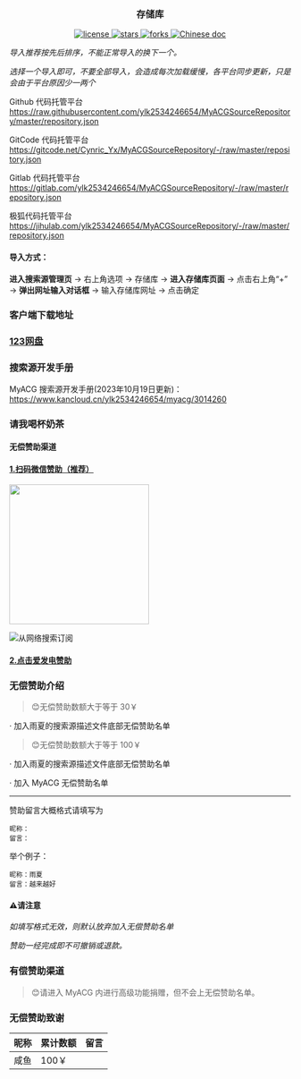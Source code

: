### <div align="center">存储库</div>

<p align="center">
    <a href="https://api.github.com/repos/ylk2534246654/MyACGSourceRepository">
        <img alt="license" src="https://img.shields.io/github/license/ylk2534246654/MyACGSourceRepository" />
    </a>
    <a href="https://api.github.com/repos/ylk2534246654/MyACGSourceRepository">
        <img alt="stars" src="https://img.shields.io/badge/dynamic/json?color=blue&label=stars&query=stargazers_count&url=https://api.github.com/repos/ylk2534246654/MyACGSourceRepository"/>
    </a>
    <a href="https://api.github.com/repos/ylk2534246654/MyACGSourceRepository">
        <img alt="forks" src="https://img.shields.io/badge/dynamic/json?color=blue&label=forks&query=forks_count&url=https://api.github.com/repos/ylk2534246654/MyACGSourceRepository" />
    </a>
    <a href="https://api.github.com/repos/ylk2534246654/MyACGSourceRepository">
        <img alt="Chinese doc" src="https://img.shields.io/badge/文档-简体中文-blue" />
    </a>
</p>

*导入推荐按先后排序，不能正常导入的换下一个。*

*选择一个导入即可，不要全部导入，会造成每次加载缓慢，各平台同步更新，只是会由于平台原因少一两个*

Github 代码托管平台
https://raw.githubusercontent.com/ylk2534246654/MyACGSourceRepository/master/repository.json

GitCode 代码托管平台
https://gitcode.net/Cynric_Yx/MyACGSourceRepository/-/raw/master/repository.json

Gitlab 代码托管平台
https://gitlab.com/ylk2534246654/MyACGSourceRepository/-/raw/master/repository.json

极狐代码托管平台
https://jihulab.com/ylk2534246654/MyACGSourceRepository/-/raw/master/repository.json

#### 导入方式：

**进入搜索源管理页** -> 右上角选项 -> 存储库 -> **进入存储库页面** -> 点击右上角“+” -> **弹出网址输入对话框** -> 输入存储库网址 -> 点击确定

### 客户端下载地址
### [123网盘](https://www.123pan.com/s/NS2UVv-hfC53.html)

### 搜索源开发手册

MyACG 搜索源开发手册(2023年10月19日更新)：
https://www.kancloud.cn/ylk2534246654/myacg/3014260

### 请我喝杯奶茶

#### 无偿赞助渠道

#### [1.扫码微信赞助（推荐）](https://gitcode.net/Cynric_Yx/MyACGSourceRepository/-/raw/master/assets/mm_reward_qrcode.png) 

<img src="https://gitcode.net/Cynric_Yx/MyACGSourceRepository/-/raw/master/assets/mm_reward_qrcode.png" width="250">

![从网络搜索订阅](https://gitcode.net/Cynric_Yx/MyACGSourceRepository/-/raw/master/assets/mm_reward_qrcode.png)

#### [2.点击爱发电赞助](https://afdian.net/a/myacg_app) 

### 无偿赞助介绍

> 😊无偿赞助数额大于等于 30￥ 

· 加入雨夏的搜索源描述文件底部无偿赞助名单

> 😊无偿赞助数额大于等于 100￥ 

· 加入雨夏的搜索源描述文件底部无偿赞助名单

· 加入 MyACG 无偿赞助名单

---

赞助留言大概格式请填写为

~~~
昵称：
留言：
~~~

举个例子：

~~~
昵称：雨夏
留言：越来越好
~~~

#### ⚠请注意

*如填写格式无效，则默认放弃加入无偿赞助名单*

*赞助一经完成即不可撤销或退款。*
### 有偿赞助渠道

> 😊请进入 MyACG 内进行高级功能捐赠，但不会上无偿赞助名单。

### 无偿赞助致谢

| 昵称  | 累计数额 | 留言  |
|  ----  | ----  | ----  |
|  咸鱼  |  100￥ |      |